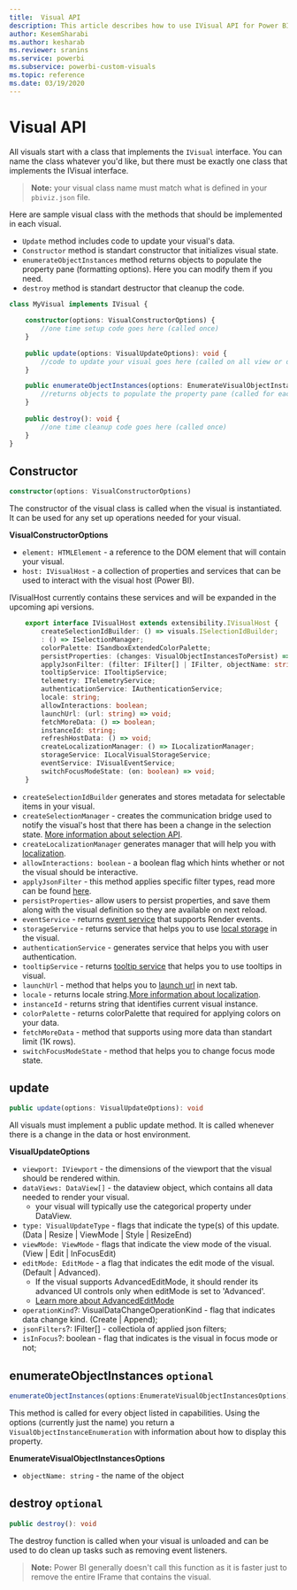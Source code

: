 ```yaml
---
title:  Visual API
description: This article describes how to use IVisual API for Power BI visuals
author: KesemSharabi
ms.author: kesharab
ms.reviewer: sranins
ms.service: powerbi
ms.subservice: powerbi-custom-visuals
ms.topic: reference
ms.date: 03/19/2020
---
```


# Visual API
All visuals start with a class that implements the `IVisual` interface. You can name the class whatever you'd like, but there must be exactly one class that implements the IVisual interface.

> **Note:** your visual class name must match what is defined in your `pbiviz.json` file.

Here are sample visual class with the methods that should be implemented in each visual.

* `Update` method includes code to update your visual's data.
* `Constructor` method is standart constructor that initializes visual state.
* `enumerateObjectInstances` method returns objects to populate the property pane (formatting options). Here you can modify them if you need.
* `destroy` method is standart destructor that cleanup the code.
```typescript
class MyVisual implements IVisual {
    
    constructor(options: VisualConstructorOptions) {
        //one time setup code goes here (called once)
    }
    
    public update(options: VisualUpdateOptions): void {
        //code to update your visual goes here (called on all view or data changes)
    }

    public enumerateObjectInstances(options: EnumerateVisualObjectInstancesOptions): VisualObjectInstanceEnumeration {
        //returns objects to populate the property pane (called for each object defined in capabilities)
    }
    
    public destroy(): void {
        //one time cleanup code goes here (called once)
    }
}

```
## Constructor

```typescript
constructor(options: VisualConstructorOptions)
```

The constructor of the visual class is called when the visual is instantiated. It can be used for any set up operations needed for your visual.

**VisualConstructorOptions**

* `element: HTMLElement` - a reference to the DOM element that will contain your visual.
* `host: IVisualHost` - a collection of properties and services that can be used to interact with the visual host (Power BI).

IVisualHost currently contains these services and will be expanded in the upcoming api versions.

```typescript
    export interface IVisualHost extends extensibility.IVisualHost {
        createSelectionIdBuilder: () => visuals.ISelectionIdBuilder;
        : () => ISelectionManager;
        colorPalette: ISandboxExtendedColorPalette;
        persistProperties: (changes: VisualObjectInstancesToPersist) => void;
        applyJsonFilter: (filter: IFilter[] | IFilter, objectName: string, propertyName: string, action: FilterAction) => void;
        tooltipService: ITooltipService;
        telemetry: ITelemetryService;
        authenticationService: IAuthenticationService;
        locale: string;
        allowInteractions: boolean;
        launchUrl: (url: string) => void;
        fetchMoreData: () => boolean;
        instanceId: string;
        refreshHostData: () => void;
        createLocalizationManager: () => ILocalizationManager;
        storageService: ILocalVisualStorageService;
        eventService: IVisualEventService;
        switchFocusModeState: (on: boolean) => void;
    }
```
* `createSelectionIdBuilder` generates and stores metadata for selectable items in your visual.
* `createSelectionManager` - creates the communication bridge used to notify the visual's host that there has been a change in the selection state. [More information about selection API](./selection-api.md).
* `createLocalizationManager` generates manager that will help you with [localization](./localization.md).
* `allowInteractions: boolean` - a boolean flag which hints whether or not the visual should be interactive.
* `applyJsonFilter` - this method applies specific filter types, read more can be found [here](./filter-api.md).
* `persistProperties`- allow users to persist properties, and save them along with the visual definition so they are available on next reload.
* `eventService` - returns [event service](./event-service.md) that supports Render events.
* `storageService` - returns service that helps you to use [local storage](./local-storage.md) in the visual.
* `authenticationService` - generates service that helps you with user authentication.
* `tooltipService` - returns [tooltip service](./add-tooltip.md) that helps you to use tooltips in visual.
* `launchUrl` - method that helps you to [launch url](./launch-url.md) in next tab.
* `locale` - returns locale string.[More information about localization](./localization.md).
* `instanceId` - returns string that identifies current visual instance.
* `colorPalette` - returns colorPalette that required for applying colors on your data.
* `fetchMoreData` - method that supports using more data than standart limit (1K rows).
* `switchFocusModeState` - method that helps you to change focus mode state.

## update

```typescript
public update(options: VisualUpdateOptions): void
```

All visuals must implement a public update method. It is called whenever there is a change in the data or host environment.

**VisualUpdateOptions**

* `viewport: IViewport` - the dimensions of the viewport that the visual should be rendered within.
* `dataViews: DataView[]` - the dataview object, which contains all data needed to render your visual.
    * your visual will typically use the categorical property under DataView.
* `type: VisualUpdateType` - flags that indicate the type(s) of this update. (Data | Resize | ViewMode | Style | ResizeEnd)
* `viewMode: ViewMode` - flags that indicate the view mode of the visual. (View | Edit | InFocusEdit)
* `editMode: EditMode` - a flag that indicates the edit mode of the visual. (Default | Advanced).
    * If the visual supports AdvancedEditMode, it should render its advanced UI controls only when editMode is set to 'Advanced'.
	* [Learn more about AdvancedEditMode](./advanced-edit-mode.md)
* `operationKind`?: VisualDataChangeOperationKind - flag that indicates data change kind. (Create | Append);
* `jsonFilters`?: IFilter[] - collectiola of applied json filters;
* `isInFocus`?: boolean - flag that indicates is the visual in focus mode or not;
	
## enumerateObjectInstances `optional`

```typescript
enumerateObjectInstances(options:EnumerateVisualObjectInstancesOptions):VisualObjectInstanceEnumeration
```

This method is called for every object listed in capabilities. Using the options (currently just the name) you return a `VisualObjectInstanceEnumeration` with information about how to display this property.

**EnumerateVisualObjectInstancesOptions**

* `objectName: string` - the name of the object

## destroy `optional`

``` typescript
public destroy(): void
```

The destroy function is called when your visual is unloaded and can be used to do clean up tasks such as removing event listeners.

> **Note:** Power BI generally doesn't call this function as it is faster just to remove the entire IFrame that contains the visual.